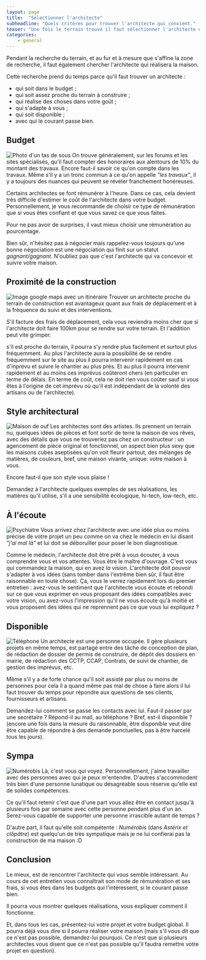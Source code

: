```yaml
---
layout: page
title:  "Sélectionner l'architecte"
subheadline: "Quels critères pour trouver l'architecte qui convient."
teaser: "Une fois le terrain trouvé il faut sélectionner l'architecte qui va réaliser votre maison. "
categories:
    - general
---
```

Pendant la recherche du terrain, et au fur et à mesure que s'affine la zone de recherche, il faut également chercher l'architecte qui réalisera la maison.

Cette recherche prend du temps parce qu'il faut trouver un architecte :

- qui soit dans le budget ;
- qui soit assez proche du terrain à construire ;
- qui réalise des choses dans votre goût ;
- qui s'adapte à vous ;
- qui soit disponible ;
- avec qui le courant passe bien.


## Budget
![Photo d'un tas de sous]()
On trouve généralement, sur les forums et les sites spécialisés, qu'il faut compter des honoraires aux alentours de 10% du montant des travaux. Encore faut-il savoir ce qu'on compte dans les travaux. Même s'il y a un tronc commun à ce qu'on appelle *"les travaux"*, il y a toujours  des nuances qui peuvent se révéler franchement honéreuses. 

Certains architectes se font rémunérer à l'heure. Dans ce cas, cela devient très difficile d'estimer le coût de l'architecte dans votre budget. Personnellement, je vous recommande de choisir ce type de rémunération que si vous êtes confiant et que vous savez ce que vous faites. 

Pour ne pas avoir de surprises, il vaut mieux choisir une rémunération au pourcentage.

Bien sûr, n'hésitez pas à négocier mais rappelez-vous toujours qu'une bonne négociation est une négociation qui finit sur un statut *gagnant/gagnant*. N'oubliez pas que c'est l'architecte qui va concevoir et suivre votre maison.


## Proximité de la construction
![Image google maps avec un itinéraire]()
Trouver un architecte proche du terrain de construction est avantageux quant aux frais de déplacement et à la fréquence du suivi et des interventions.

S'il facture des frais de déplacement, cela vous reviendra moins cher que si l'architecte doit faire 100km pour se rendre sur votre terrain. Et l'addition peut vite grimper.

s'il est proche du terrain, il pourra s'y rendre plus facilement et surtout plus fréquemment. Au plus l'architecte aura la possibilité de se rendre fréquemment sur le site au plus il pourra intervenir rapidement en cas d'inprévu et suivre le chantier au plus près. Et au plus il pourra intervenir rapidement et au moins ces imprévus coûteront chers (en particulier en terme de délais. En terme de coût, cela ne doit rien vous coûter sauf si vous êtes à l'origine de cet imprévu où qu'il est indépendant de la volonté des artisans ou de l'architecte).


## Style architectural
![Maison de ouf]()
Les architectes sont des artistes. Ils prennent un terrain nu, quelques idées de pièces et font sortir de terre la maison de vos rêves, avec des détails que vous ne trouveriez pas chez un constructeur : un agencement de pièce original et fonctionnel, un aspect bien plus sexy que les maisons cubes aseptisées qu'on voit fleurir partout, des mélanges de matières, de couleurs, bref, une maison vivante, unique: votre maison à vous. 

Encore faut-il que son style vous plaise !

Demandez à l'architecte quelques exemples de ses réalisations, les matières qu'il utilise, s'il a une sensibilité écologique, hi-tech, low-tech, etc.

## À l'écoute
![Psychiatre]()
Vous arrivez chez l'architecte avec une idée plus ou moins précise de votre projet un peu comme on va chez le médecin en lui disant *"j'ai mal là"* et lui doit se déboruiller pour poser le bon diagnostique.

Comme le médecin, l'architecte doit être prêt à vous écouter, à vous comprendre vous et vos attentes. Vous être le maître d'ouvrage. C'est vous qui commandez la maison, qui en avez *la vision*. L'architecte doit pouvoir s'adapter à vos idées (sans tomber dans l'extrême bien sûr, il faut être raisonnable en toute chose). Ça, vous le verrez rapidement lors du premier entretien : avez-vous le sentiment que l'architecte vous écoute et rebondi sur ce que vous exprimer en vous proposant des idées compatibles avec votre vision, ou avez-vous l'impression qu'il ne vous écoute qu'à moitié et vous proposent des idées qui ne reprennent pas ce que vous lui expliquez ?

## Disponible
![Téléphone]()
Un architecte est une personne occupée. Il gère plusieurs projets en même temps, est partagé entre des tâche de conception de plan, de rédaction de dossier de permis de construire, de dépôt des dossiers en mairie, de rédaction des CCTP, CCAP, Contrats, de suivi de chantier, de gestion des imprévus, etc. 

Même s'il y a de forte chance qu'il soit assisté par plus ou moins de personnes pour cela il a quand même pas mal de chose à faire alors il lui faut trouver du temps pour répondre aux questions de ses clients, fournisseurs et artisans. 

Demandez-lui comment se passe les contacts avec lui. Faut-il passer par une secrétaire ? Répond-il au mail, au téléphone ? Bref, est-il disponible ? (encore une fois dans la mesure du raisonnable, être disponible veut dire être capable de répondre à des demande ponctuelles, pas à être harcelé tous les jours).

## Sympa
![Numérobis]()
Là, c'est vous qui voyez. Personnellement, j'aime travailler avec des personnes avec qui je peux m'entendre. D'autres s'accommodent très bien d'une personne lunatique ou désagréable sous réserve qu'elle est de solides compétences.

Ce qu'il faut retenir c'est que d'une part vous allez être en contact jusqu'à plusieurs fois par semaine avec cette personne pendant plus d'un an. Serez-vous capable de supporter une personne irrascible autant de temps ? 

D'autre part, il faut qu'elle soit compétente : *Numérobis* (dans *Astérix et clôpâtre*) est quelqu'un de très sympatique mais je ne lui confierai pas la construction de ma maison :D


## Conclusion
Le mieux, est de rencontrer l'architecte qui vous semble intéressant. Au cours de cet entretien vous connaîtrait son mode de rémunération et ses frais, si vous êtes dans les budgets qui l'intéressent, si le courant passe bien. 

Il pourra vous montrer quelques réalisations, vous expliquer comment il fonctionne.

Et, dans tous les cas, présentez-lui votre projet et votre budget global. Il pourra déjà vous dire si il pourra réaliser votre maison (mais s'il vous dit que ce n'est pas possible, demandez-lui pourquoi. Ce n'est que si plusieurs architectes vous disent que ce n'est pas possible qu'il faudra remettre votre projet en question).
